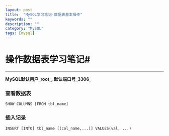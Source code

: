 ```yaml
---
layout: post
title:  "MySQL学习笔记-数据表基本操作"
keywords: ""
description: ""
category: "MySQL" 
tags: [mysql]
---
```


# 操作数据表学习笔记#
---

**MySQL默认用户_root_, 默认端口号_3306_**

### 查看数据表

	SHOW COLUMNS [FROM tbl_name]

### 插入记录

	INSERT [INTO] tbl_name [(col_name,...)] VALUES(val, ...)


